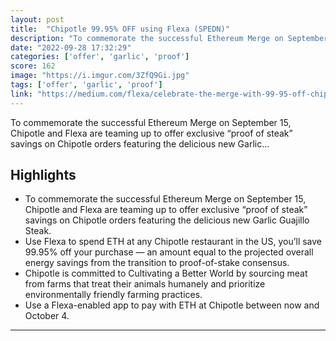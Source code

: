 ```yaml
---
layout: post
title:  "Chipotle 99.95% OFF using Flexa (SPEDN)"
description: "To commemorate the successful Ethereum Merge on September 15, Chipotle and Flexa are teaming up to offer exclusive “proof of steak” savings on Chipotle orders featuring the delicious new Garlic…"
date: "2022-09-28 17:32:29"
categories: ['offer', 'garlic', 'proof']
score: 162
image: "https://i.imgur.com/3ZfQ9Gi.jpg"
tags: ['offer', 'garlic', 'proof']
link: "https://medium.com/flexa/celebrate-the-merge-with-99-95-off-chipotles-new-garlic-guajillo-steak-b8c8bac94263"
---
```


To commemorate the successful Ethereum Merge on September 15, Chipotle and Flexa are teaming up to offer exclusive “proof of steak” savings on Chipotle orders featuring the delicious new Garlic…

## Highlights

- To commemorate the successful Ethereum Merge on September 15, Chipotle and Flexa are teaming up to offer exclusive “proof of steak” savings on Chipotle orders featuring the delicious new Garlic Guajillo Steak.
- Use Flexa to spend ETH at any Chipotle restaurant in the US, you’ll save 99.95% off your purchase — an amount equal to the projected overall energy savings from the transition to proof-of-stake consensus.
- Chipotle is committed to Cultivating a Better World by sourcing meat from farms that treat their animals humanely and prioritize environmentally friendly farming practices.
- Use a Flexa-enabled app to pay with ETH at Chipotle between now and October 4.

---
